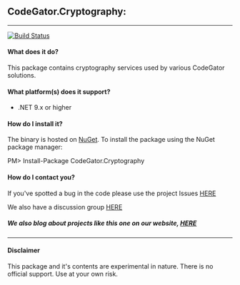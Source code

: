 ## CodeGator.Cryptography: 
---

[![Build Status](https://dev.azure.com/codegator/CodeGator.Cryptography/_apis/build/status%2FCodeGator.CodeGator.Cryptography?branchName=main)](https://dev.azure.com/codegator/CodeGator.Cryptography/_build/latest?definitionId=119&branchName=main)

#### What does it do?
This package contains cryptography services used by various CodeGator solutions.

#### What platform(s) does it support?
* .NET 9.x or higher

#### How do I install it?
The binary is hosted on [NuGet](https://www.nuget.org/packages/Codegator.Cryptography/). To install the package using the NuGet package manager:

PM> Install-Package CodeGator.Cryptography

#### How do I contact you?
If you've spotted a bug in the code please use the project Issues [HERE](https://github.com/CodeGator/CodeGator.Cryptography/issues)

We also have a discussion group [HERE](https://github.com/CodeGator/CodeGator.Cryptography/discussions)

##### We also blog about projects like this one on our website, [HERE](http://www.codegator.com)
---
#### Disclaimer
This package and it's contents are experimental in nature. There is no official support. Use at your own risk.